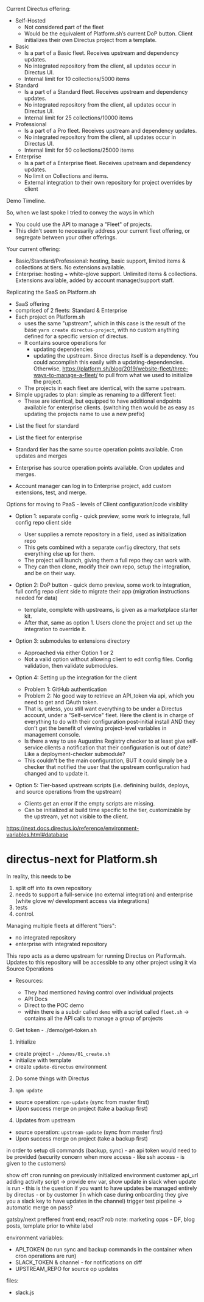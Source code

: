 Current Directus offering:

- Self-Hosted
    - Not considered part of the fleet
    - Would be the equivalent of Platform.sh’s current DoP button. Client initializes their own Directus project from a template.
- Basic
    - Is a part of a Basic fleet. Receives upstream and dependency updates.
    - No integrated repository from the client, all updates occur in Directus UI.
    - Internal limit for 10 collections/5000 items
- Standard
    - Is a part of a Standard fleet. Receives upstream and dependency updates.
    - No integrated repository from the client, all updates occur in Directus UI.
    - Internal limit for 25 collections/10000 items
- Professional
    - Is a part of a Pro fleet. Receives upstream and dependency updates.
    - No integrated repository from the client, all updates occur in Directus UI.
    - Internal limit for 50 collections/25000 items
- Enterprise
    - Is a part of a Enterprise fleet. Receives upstream and dependency updates.
    - No limit on Collections and items.
    - External integration to their own repository for project overrides by client


Demo Timeline.

So, when we last spoke I tried to convey the ways in which 

- You could use the API to manage a "Fleet" of projects. 
- This didn't seem to necessarily address your current fleet offering, or segregate between your other offerings. 

Your current offering:

- Basic/Standard/Professional: hosting, basic support, limited items & collections at tiers. No extensions available. 
- Enterprise: hosting + white-glove support. Unlimited items & collections. Extensions available, added by account manager/support staff. 

Replicating the SaaS on Platform.sh

- SaaS offering
- comprised of 2 fleets: Standard & Enterprise 
- Each project on Platform.sh 
  - uses the same "upstream", which in this case is the result of the base `yarn create directus-project`, with no custom anything defined for a specific version of directus. 
  - It contains source operations for
    - updating dependencies
    - updating the upstream. Since directus itself is a dependency. You could accomplish this easily with a updating-dependencies. Otherwise, https://platform.sh/blog/2019/website-fleet/three-ways-to-manage-a-fleet/ to pull from what we used to initialize the project. 
  - The projects in each fleet are identical, with the same upstream. 
- Simple upgrades to plan: simple as renaming to a different fleet:
  - These are identical, but equipped to have additional endpoints available for enterprise clients. (switching then would be as easy as updating the projects name to use a new prefix)

* List the fleet for standard
* List the fleet for enterprise

* Standard tier has the same source operation points available. Cron updates and merges
* Enterprise has source operation points available. Cron updates and merges. 
* Account manager can log in to Enterprise project, add custom extensions, test, and merge. 

Options for moving to PaaS - levels of Client configuration/code visiblity

- Option 1: separate config - quick preview, some work to integrate, full config repo client side
  * User supplies a remote repository in a field, used as initialization repo
  * This gets combined with a separate `config` directory, that sets everything else up for them. 
  * The project will launch, giving them a full repo they can work with. 
  * They can then clone, modify their own repo, setup the integration, and be on their way.

- Option 2: DoP button - quick demo preview, some work to integration, full config repo client side to migrate their app (migration instructions needed for data)
  * template, complete with upstreams, is given as a marketplace starter kit. 
  * After that, same as option 1. Users clone the project and set up the integration to override it. 

- Option 3: submodules to extensions directory 
  * Approached via either Option 1 or 2
  * Not a valid option without allowing client to edit config files. Config validation, then validate submodules.

- Option 4: Setting up the integration for the client
  * Problem 1: GitHub authentication
  * Problem 2: No good way to retrieve an API_token via api, which you need to get and OAuth token. 
  * That is, unless, you still want everything to be under a Directus account, under a "Self-service" fleet. Here the client is in charge of everything to do with 
  their configuration post-initial install AND they don't get the benefit of viewing project-level variables in management console. 
  * Is there a way to use Augustins Registry checker to at least give self-service clients a notification that their configuration is out of date? Like a deployment-checker submodule?
  * This couldn't be the main configuration, BUT it could simply be a checker that notified the user that the upstream configuration had changed and to update it. 

- Option 5: Tier-based upstream scripts (i.e. definining builds, deploys, and source operations from the upstream)
  * Clients get an error if the empty scripts are missing. 
  * Can be initialized at build time specific to the tier, customizable by the upstream, yet not visible to the client. 


https://next.docs.directus.io/reference/environment-variables.html#database


# directus-next for Platform.sh 


In reality, this needs to be 

1) split off into its own repository 
2) needs to support a full-service (no external integration) and enterprise (white glove w/ development access via integrations)
3) tests
4) control.

Managing multiple fleets at different "tiers":
  - no integrated repository 
  - enterprise with integrated repository


This repo acts as a demo upstream for running Directus on Platform.sh. Updates to this repository will be accessible to any other project using it via Source Operations



- Resources:

  - They had mentioned having control over individual projects
  - API Docs
  - Direct to the POC demo
  - within there is a subdir called `demo` with a script called `fleet.sh` -> contains all the API calls to manage a group of projects


0. Get token - ./demo/get-token.sh







1. Initialize
  - create project - `./demos/01_create.sh`
  - initialize with template
  - create `update-directus` environment

2. Do some things with Directus

3. `npm update`
  - source operation: `npm-update` (sync from master first)
  - Upon success merge on project (take a backup first)
4. Updates from upstream
  - source operation: `upstream-update` (sync from master first)
  - Upon success merge on project (take a backup first)


  in order to setup cli commands (backup, sync) - an api token would need to be provided (security concern when more access - like ssh access - is given to the customers)

  show off cron running on previously initialized environment
  customer api_url adding activity script -> provide env var, show update in slack when update is run
    - this is the question if you want to have updates be managed entirely by directus
    - or by customer (in which case during onboarding they give you a slack key to have updates in the channel)
  trigger test pipeline -> automatic merge on pass?



gatsby/next preffered front end; react?
rob note: marketing opps - DF, blog posts, template prior to white label 

environment variables:
- API_TOKEN (to run sync and backup commands in the container when cron operations are run)
- SLACK_TOKEN & channel - for notifications on diff
- UPSTREAM_REPO for source op updates

files:
- slack.js